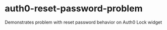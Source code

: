 # auth0-reset-password-problem
Demonstrates problem with reset password behavior on Auth0 Lock widget

